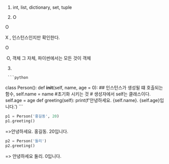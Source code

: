 1. int, list, dictionary, set, tuple

2.  O

   O

   X , 인스턴스인지만 확인한다.

   O 

​        O, 객체 그 자체, 파이썬에서는 모든 것이 객체

3.

     ```python
class Person():
    def __init__(self, name, age = 0):   ## 인스턴스가 생성될 떄 호출되는 함수,
        self.name = name       #초기화 시키는 것 # 생성자에서 self는 클래스이다.
        self.age = age
    def greeting(self):
        print(f'안녕하세요. {self.name}. {self.age}입니다.')
     ```

```python
p1 = Person('홍길동', 20)
p1.greeting()
```

=>안녕하세요. 홍길동. 20입니다.

```python
p2 = Person('둘리')
p2.greeting()
```

=> 안녕하세요 둘리. 0입니다.